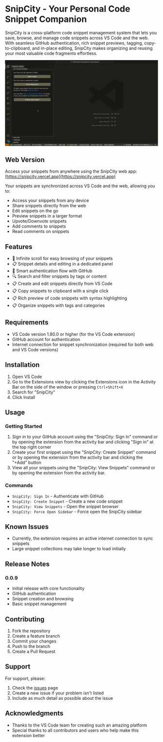 # SnipCity - Your Personal Code Snippet Companion

SnipCity is a cross-platform code snippet management system that lets you save, browse, and manage code snippets across VS Code and the web. With seamless GitHub authentication, rich snippet previews, tagging, copy-to-clipboard, and in-place editing, SnipCity makes organizing and reusing your most valuable code fragments effortless.

![SnipCity Demo](assets/snipcity.gif)

## Web Version

Access your snippets from anywhere using the SnipCity web app: [https://snipcity.vercel.app](https://snipcity.vercel.app)

Your snippets are synchronized across VS Code and the web, allowing you to:

- Access your snippets from any device
- Share snippets directly from the web
- Edit snippets on the go
- Preview snippets in a larger format
- Upvote/Downvote snippets
- Add comments to snippets
- Read comments on snippets

## Features

- 🔄 Infinite scroll for easy browsing of your snippets
- 📋 Snippet details and editing in a dedicated panel
- 🔐 Smart authentication flow with GitHub
- 🔍 Search and filter snippets by tags or content
- 📋 Create and edit snippets directly from VS Code
- 📋 Copy snippets to clipboard with a single click
- 📋 Rich preview of code snippets with syntax highlighting
- 📋 Organize snippets with tags and categories

## Requirements

- VS Code version 1.80.0 or higher (for the VS Code extension)
- GitHub account for authentication
- Internet connection for snippet synchronization (required for both web and VS Code versions)

## Installation

1. Open VS Code
2. Go to the Extensions view by clicking the Extensions icon in the Activity Bar on the side of the window or pressing `Ctrl+Shift+X`
3. Search for "SnipCity"
4. Click Install

## Usage

### Getting Started

1. Sign in to your GitHub account using the "SnipCity: Sign In" command or by opening the extension from the activity bar and clicking "Sign in" at the top right corner
2. Create your first snippet using the "SnipCity: Create Snippet" command or by opening the extension from the activity bar and clicking the "+Add" button
3. View all your snippets using the "SnipCity: View Snippets" command or by opening the extension from the activity bar.

### Commands

- `SnipCity: Sign In` - Authenticate with GitHub
- `SnipCity: Create Snippet` - Create a new code snippet
- `SnipCity: View Snippets` - Open the snippet browser
- `SnipCity: Force Open Sidebar` - Force open the SnipCity sidebar

<!-- ## Extension Settings

This extension contributes the following settings:

- `snippit.signIn`: Sign in to GitHub
- `snippit.createSnippet`: Create a new snippet
- `snippit.viewSnippets`: View all snippets
- `snippit.forceOpenSidebar`: Force open the sidebar -->

## Known Issues

- Currently, the extension requires an active internet connection to sync snippets
- Large snippet collections may take longer to load initially

## Release Notes

### 0.0.9

- Initial release with core functionality
- GitHub authentication
- Snippet creation and browsing
- Basic snippet management

## Contributing

1. Fork the repository
2. Create a feature branch
3. Commit your changes
4. Push to the branch
5. Create a Pull Request

<!-- ## License

This extension is licensed under the MIT License - see the LICENSE file for details. -->

## Support

For support, please:

1. Check the [issues](https://github.com/johndiddles/snipcity/issues) page
2. Create a new issue if your problem isn't listed
3. Include as much detail as possible about the issue

## Acknowledgments

- Thanks to the VS Code team for creating such an amazing platform
- Special thanks to all contributors and users who help make this extension better
